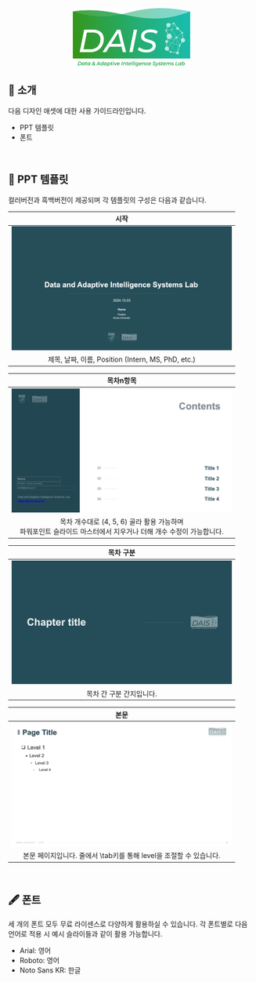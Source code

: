 <div align="center">

<!-- logo -->
<img src="./_logo/DAIS_logo_RGB/4x/color@4x.png" width="240"/>

</div> 

## 👋 소개
다음 디자인 애셋에 대한 사용 가이드라인입니다.
- PPT 템플릿
- 폰트


<br />

## 📝 PPT 템플릿
컬러버전과 흑백버전이 제공되며 각 템플릿의 구성은 다음과 같습니다.

|시작|
|:---:|
|<img src="./_ref/start.png" width="450"/>|
|제목, 날짜, 이름, Position (Intern, MS, PhD, etc.)|


|목차n항목|
|:---:|
|<img src="./_ref/contents.png" width="450"/>|
|목차 개수대로 (4, 5, 6) 골라 활용 가능하며 <br> 파워포인트 슬라이드 마스터에서 지우거나 더해 개수 수정이 가능합니다.|

|목차 구분|
|:---:|
|<img src="./_ref/divider.png" width="450"/>|
|목차 간 구분 간지입니다.|

|본문|
|:---:|
|<img src="./_ref/text.png" width="450"/>|
|본문 페이지입니다. 줄에서 \tab키를 통해 level을 조절할 수 있습니다.|


<br />

## 🖋️ 폰트
세 개의 폰트 모두 무료 라이센스로 다양하게 활용하실 수 있습니다. 각 폰트별로 다음 언어로 적용 시 예시 슬라이들과 같이 활용 가능합니다.

- Arial: 영어
- Roboto: 영어
- Noto Sans KR: 한글

<br />
